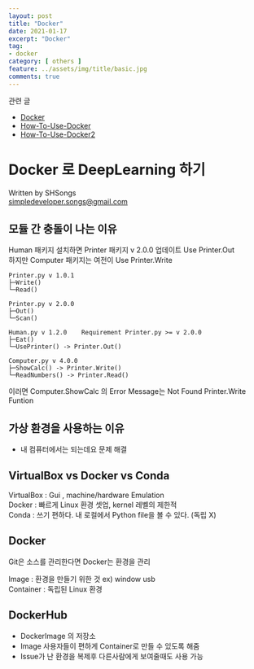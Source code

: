 ```yaml
---
layout: post
title: "Docker"
date: 2021-01-17
excerpt: "Docker"
tag:
- docker
category: [ others ]
feature: ../assets/img/title/basic.jpg
comments: true
---
```



관련 글
- [Docker](https://shsongs.github.io/Docker/)  
- [How-To-Use-Docker](https://shsongs.github.io/How-To-Use-Docker/)  
- [How-To-Use-Docker2](https://shsongs.github.io/How-To-Use_Docker2/)  



# Docker 로 DeepLearning 하기
Written by SHSongs  
simpledeveloper.songs@gmail.com

## 모듈 간 충돌이 나는 이유 
 
Human 패키지 설치하면 Printer 패키지 v 2.0.0 업데이트  Use Printer.Out  
하지만 Computer 패키지는 여전이  Use Printer.Write  

```
Printer.py v 1.0.1   
├─Write()  
└─Read()  

Printer.py v 2.0.0 
├─Out()
└─Scan()
```

```
Human.py v 1.2.0    Requirement Printer.py >= v 2.0.0
├─Eat()
└─UsePrinter() -> Printer.Out()
```

```
Computer.py v 4.0.0
├─ShowCalc() -> Printer.Write()
└─ReadNumbers() -> Printer.Read()
```

이러면 Computer.ShowCalc 의 Error Message는 Not Found Printer.Write Funtion  


## 가상 환경을 사용하는 이유

- 내 컴퓨터에서는 되는데요 문제 해결


## VirtualBox vs Docker vs Conda

VirtualBox : Gui , machine/hardware Emulation  
Docker : 빠르게 Linux 환경 셋업, kernel 레벨의 제한적  
Conda : 쓰기 편하다. 내 로컬에서 Python file을 볼 수 있다. (독립 X)  


## Docker

Git은 소스를 관리한다면 Docker는 환경을 관리  

Image : 환경을 만들기 위한 것 ex) window usb  
Container : 독립된 Linux 환경  


## DockerHub

- DockerImage 의 저장소
- Image 사용자들이 편하게 Container로 만들 수 있도록 해줌
- Issue가 난 환경을 복제후 다른사람에게 보여줄때도 사용 가능
